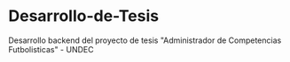 # Desarrollo-de-Tesis
Desarrollo backend del proyecto de tesis "Administrador de Competencias Futbolisticas" - UNDEC
